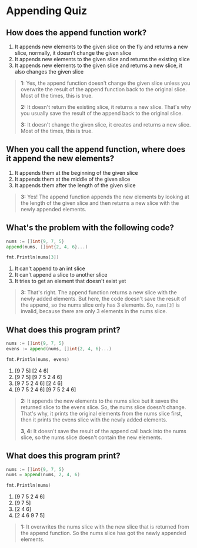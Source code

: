 # Appending Quiz

## How does the append function work?
1. It appends new elements to the given slice on the fly and returns a new slice, normally, it doesn't change the given slice 
2. It appends new elements to the given slice and returns the existing slice
3. It appends new elements to the given slice and returns a new slice, it also changes the given slice

> **1:** Yes, the append function doesn't change the given slice unless you overwrite the result of the append function back to the original slice.  Most of the times, this is true.
>
> **2:** It doesn't return the existing slice, it returns a new slice. That's why you usually save the result of the append back to the original slice.
> 
> **3:** It doesn't change the given slice, it creates and returns a new slice. Most of the times, this is true.


## When you call the append function, where does it append the new elements?
1. It appends them at the beginning of the given slice
2. It appends them at the middle of the given slice
3. It appends them after the length of the given slice 

> **3:** Yes! The append function appends the new elements by looking at the length of the given slice and then returns a new slice with the newly appended elements.


## What's the problem with the following code?
```go
nums := []int{9, 7, 5}
append(nums, []int{2, 4, 6}...)

fmt.Println(nums[3])
```
1. It can't append to an int slice
2. It can't append a slice to another slice
3. It tries to get an element that doesn't exist yet 

> **3:** That's right. The append function returns a new slice with the newly added elements. But here, the code doesn't save the result of the append, so the nums slice only has 3 elements. So, `nums[3]` is invalid, because there are only 3 elements in the nums slice.


## What does this program print?
```go
nums := []int{9, 7, 5}
evens := append(nums, []int{2, 4, 6}...)

fmt.Println(nums, evens)
```
1. [9 7 5] [2 4 6]
2. [9 7 5] [9 7 5 2 4 6] 
3. [9 7 5 2 4 6] [2 4 6]
4. [9 7 5 2 4 6] [9 7 5 2 4 6]

> **2:** It appends the new elements to the nums slice but it saves the returned slice to the evens slice. So, the nums slice doesn't change. That's why, it prints the original elements from the nums slice first, then it prints the evens slice with the newly added elements.
>
> **3, 4:** It doesn't save the result of the append call back into the nums slice, so the nums slice doesn't contain the new elements.


## What does this program print?
```go
nums := []int{9, 7, 5}
nums = append(nums, 2, 4, 6)

fmt.Println(nums)
```
1. [9 7 5 2 4 6] 
2. [9 7 5]
3. [2 4 6]
4. [2 4 6 9 7 5]

> **1:** It overwrites the nums slice with the new slice that is returned from the append function. So the nums slice has got the newly appended elements.